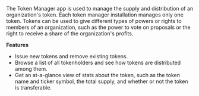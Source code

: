The Token Manager app is used to manage the supply and distribution of an organization's token. Each token manager installation manages only one token. Tokens can be used to give different types of powers or rights to members of an organization, such as the power to vote on proposals or the right to receive a share of the organization's profits.

**Features**
- Issue new tokens and remove existing tokens.
- Browse a list of all tokenholders and see how tokens are distributed among them.
- Get an at-a-glance view of stats about the token, such as the token name and ticker symbol, the total supply, and whether or not the token is transferable. 
